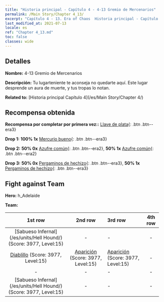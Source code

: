 ```yaml
---
title: "Historia principal - Capítulo 4 - 4-13 Gremio de Mercenarios"
permalink: /Main Story/Chapter 4_13/
excerpt: "Capítulo 4 - 13. Era of Chaos  Historia principal - Capítulo 4_13. 4-13 Gremio de Mercenarios"
last_modified_at: 2021-07-13
locale: es
ref: "Chapter 4_13.md"
toc: false
classes: wide
---
```


## Detalles

 **Nombre:** 4-13 Gremio de Mercenarios

 **Descripción:** Tu lugarteniente te aconseja no quedarte aquí. Este lugar desprende un aura de muerte, y tus tropas lo notan.

 **Related to:** [Historia principal Capítulo 4](/es/Main Story/Chapter 4/)

## Recompensa obtenida

 **Recompensa por completar por primera vez::** [Llave de plata](/ItemsES/con_693/){: .btn .btn--era3}

 **Drop 1:** **100% 1x** [Mercurio bueno](/ItemsES/mat_14/){: .btn .btn--era3}

 **Drop 2:** **50% 0x** [Azufre común](/ItemsES/mat_9/){: .btn .btn--era2}, **50% 1x** [Azufre común](/ItemsES/mat_9/){: .btn .btn--era2}

 **Drop 3:** **50% 0x** [Pergaminos de hechizo](/ItemsES/con_694/){: .btn .btn--era3}, **50% 1x** [Pergaminos de hechizo](/ItemsES/con_694/){: .btn .btn--era3}


## Fight against Team
 **Hero:** h_Adelaide

 **Team:**


  | 1st row | 2nd row | 3rd row | 4th row |
  |:----:|:----:|:----|:----:|
  | [Sabueso Infernal](/es/units/Hell Hound/) (Score: 3977, Level:15)  | - | - | - |
  | [Diablillo](/es/units/Imp/) (Score: 3977, Level:15)  | [Aparición](/es/units/Wight/) (Score: 3977, Level:15)  | [Aparición](/es/units/Wight/) (Score: 3977, Level:15)  | - |
  | - | - | - | - |
  | [Sabueso Infernal](/es/units/Hell Hound/) (Score: 3977, Level:15)  | - | - | - |


